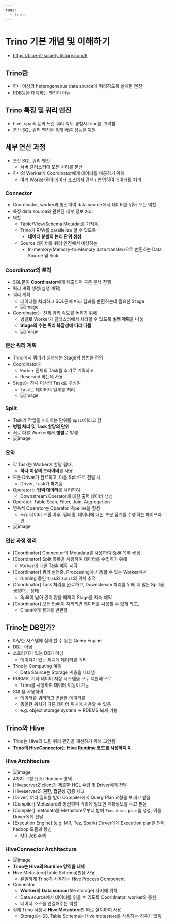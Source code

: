 ```yaml
---
tags:
  - trino
---
```


# Trino 기본 개념 및 이해하기
- https://blue-it-society.tistory.com/6

## Trino란
- 하나 이상의 heterogeneous data source에 쿼리하도록 설계된 엔진
- RDB등을 대체하는 엔진이 아님

## Trino 특징 및 쿼리 엔진
- hive, spark 등의 느린 쿼리 속도 경험시 trino를 고려함
- 분산 SQL 쿼리 엔진을 통해 빠른 성능을 지원

## 세부 연산 과정
- 분산 SQL 쿼리 엔진
  - 서버 클러스터에 모든 처리를 분산
- 하나의 Worker가 Coordinator에게 데이터를 제공하기 위해
  - 여러 Worker들이 데이터 소스에서 검색 / 협업하여 데이터를 처리

### Connector
- Coordinator, worker와 통신하여 data source에서 데이터를 읽어 오는 역할
- 특정 data source와 관련된 세부 정보 처리
- 역할
  - Table/View/Schema Metadat를 가져옴
  - Trino가 R/W를 parallelize 할 수 있도록
    - **데이터 분할의 논리 단위 생성**
  - Source 데이터를 쿼리 엔진에서 예상하는
    - In-memory(Memory-to-Memory data transfer)으로 변환하는 Data Source 및 Sink

### Coordinator의 로직
- SQL문이 **Coordinator**에게 제출되어 구문 분석 진행
- 쿼리 계획 생성(실행 계획)
- 쿼리 계획 
  - 데이터를 처리하고 SQL문에 따라 결과를 반환하는데 필요한 Stage
  - ![image](https://github.com/Wshid/daily-poc/assets/10006290/cde2a4b6-6381-4a34-bf49-3073215d26e3)
- Coordinator는 전체 쿼리 속도를 높히기 위해
  - 병렬로 Worker가 클러스터에서 처리할 수 있도록 **실행 계획**을 나눔
  - **Stage의 수는 쿼리 복잡성에 따라 다름**
  - ![image](https://github.com/Wshid/daily-poc/assets/10006290/f57b53d4-a31d-4dd3-90ea-29b1babfc78f)

### 분산 쿼리 계획
- Trino에서 쿼리가 실행되는 Stage와 방법을 정의
- Coordinator가
  - `Worker` 전체의 Task를 추가로 계획하고
  - Reserved 하는데 사용
- Stage는 하나 이상의 Task로 구성됨
  - Task는 데이터의 일부를 처리
  - ![image](https://github.com/Wshid/daily-poc/assets/10006290/82d8f739-547c-441f-a835-8854aa8a86bf)

### Split
- Task가 작업을 처리하는 단위를 `Split`이라고 함
- **병렬 처리 및 Task 할당의 단위**
- 서로 다른 Worker에서 **병렬**로 발생
- ![image](https://github.com/Wshid/daily-poc/assets/10006290/720c5998-ab15-40a6-947d-ea6513b53e2c)

### 요약
- 각 Task는 Worker에 할당 될때,
  - **하나 이상의 드라이버**를 사용
- 모든 Driver가 완료되고, 다음 Split으로 전달 시,
  - Driver, Task가 파기됨
- Operator는 **입력 데이터**를 처리하여
  - Downstream Operator에 대한 출력 데이터 생성
- Operator: Table Scan, Filter, Join, Aggregation
- 연속적 Operator는 Operator Pipeline을 형성
  - e.g. 데이터 스캔 이후, 필터링, 데이터에 대한 부분 집계를 수행하는 파이프라인
- ![image](https://github.com/Wshid/daily-poc/assets/10006290/3efc81ce-fd00-4cde-87de-bfe4db3044f5)

### 연산 과정 정리
- [Coordinator] Connector의 Metadata를 사용하여 Split 목록 생성
- [Cooridnator] Split 목록을 사용하여 데이터를 수집하기 위해
  - `Worker`에 대한 Task 예약 시작
- [Coordinator] 쿼리 실행중, Processing에 사용할 수 있는 Worker에서
  - running 중인 `Task`와 `Split`의 위치 추적
- [Coordinator] Task 처리를 완료하고, Downstream 처리를 위해 더 많은 Split을 생성하는 상태
  - Split이 남아 있지 않을 때까지 Stage를 지속 예약
- [Coordinator] 모든 Split이 처리되면 데이터를 사용할 수 있게 되고,
  - Client에게 결과를 반환함

## Trino는 DB인가?
- 다양한 시스템에 질의 할 수 있는 Query Engine
- DB는 아님
- 스토리지가 있는 DB가 아님
  - 데이처가 있는 위치에 데이터를 쿼리
- Trino는 Computing 계층
  - Data Source는 Storage 계층을 나타냄
- RDBMS, 기타 데이터 저장 시스템을 모두 지원하므로
  - Trino를 사용하여 데이터 이동이 가능
- SQL을 사용하여
  - 데이터를 쿼리하고 변환한 데이터를
  - 동일한 위치가 다른 데이터 위치에 사용할 수 있음
  - e.g. object storage system -> RDBMS 복제 가능

## Trino와 Hive
- Trino는 Hive의 느린 쿼리 환경을 개선하기 위해 고안됨
- **Trino의 HiveConnector는 Hive Runtime 코드를 사용하지 X**

### Hive Architecture
- ![image](https://github.com/Wshid/daily-poc/assets/10006290/2962b33a-979d-400d-9036-0a8b733df38f)
- 4가지 구성 요소: Runtime 영역
- [Hiveserver2]client가 제출한 HQL 수령 및 Driver에게 전달
- [Hiveserver2] **권한**, **접근성** 검증 체크
- [Driver] 여러 질의를 받아 Compiler에게 Query Plan 요청을 보내고 받음
- [Compiler] Metastore와 통신하며 쿼리에 필요한 메타정보를 주고 받음
- [Compiler] metadata를 Metastore로부터 받아 `Execution plan`을 생성, 이를 Driver에게 전달
- [Execution Engine] (e.g. MR, Tez, Spark) Dirver에게 Execution plan을 받아 hadoop 모듈과 통신
  - MR Job 수행

### HiveConnector Architecture
- ![image](https://github.com/Wshid/daily-poc/assets/10006290/9e11f372-3a40-4d1e-a964-9f6216f34889)
- **Trino는 Hive의 Runtime 영역을 대체**
- Hive Metastore(Table Schema)만을 사용
  - 유일하게 Trino가 사용하는 Hive Process Component
- Connector
  - **Worker**와 **Data source**(file storage) 사이에 위치
  - Data source에서 데이터를 읽을 수 있도록 Cooridnator, worker와 통신
  - 데이터 소스를 연결해주는 역할
- 실제 Trino 사용시 **Hive Metastore**만 따로 설치하여 사용
  - Storage는 S3, Table Schema는 Hive metastore를 사용하는 경우가 많음
